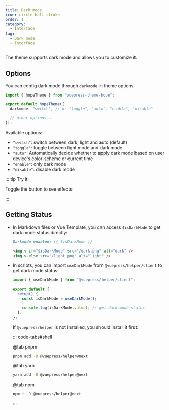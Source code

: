 ```yaml
---
title: Dark mode
icon: circle-half-stroke
order: 1
category:
  - Interface
tag:
  - Dark mode
  - Interface
---
```


The theme supports dark mode and allows you to customize it.

<!-- more -->

## Options

You can config dark mode through `darkmode` in theme options.

```ts twoslash {4} title=".vuepress/theme.ts"
import { hopeTheme } from "vuepress-theme-hope";

export default hopeTheme({
  darkmode: "switch", // or "toggle", "auto", "enable", "disable"

  // other options...
});
```

Available options:

- `"switch"`: switch between dark, light and auto (default)
- `"toggle"`: toggle between light mode and dark mode
- `"auto"`: Automatically decide whether to apply dark mode based on user device's color-scheme or current time
- `"enable"`: only dark mode
- `"disable"`: disable dark mode

::: tip Try it

Toggle the button to see effects: <ColorModeSwitch />

:::

## Getting Status

- In Markdown files or Vue Template, you can access `$isDarkMode` to get dark mode status directly:

  ```md
  Darkmode enabled: {{ $isDarkMode }}

  <img v-if="$isDarkMode" src="/dark.png" alt="dark" />
  <img v-else src="/light.png" alt="light" />
  ```

- In scripts, you can import `useDarkMode` from `@vuepress/helper/client` to get dark mode status:

  ```ts twoslash
  import { useDarkMode } from "@vuepress/helper/client";

  export default {
    setup() {
      const isDarkMode = useDarkMode();

      console.log(isDarkMode.value); // get dark mode status
    },
  };
  ```

  If `@vuepress/helper` is not installed, you should install it first:

  ::: code-tabs#shell

  @tab pnpm

  ```bash
  pnpm add -D @vuepress/helper@next
  ```

  @tab yarn

  ```bash
  yarn add -D @vuepress/helper@next
  ```

  @tab npm

  ```bash
  npm i -D @vuepress/helper@next
  ```

  :::

<script setup lang="ts">
import { ColorModeSwitch } from "vuepress-theme-hope/client";
</script>
